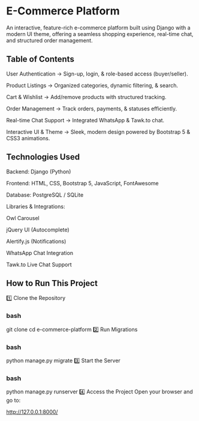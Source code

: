 # E-Commerce Platform
An interactive, feature-rich e-commerce platform built using Django with a modern UI theme, offering a seamless shopping experience, real-time chat, and structured order management.

 ## Table of Contents
User Authentication → Sign-up, login, & role-based access (buyer/seller).

Product Listings → Organized categories, dynamic filtering, & search.

Cart & Wishlist → Add/remove products with structured tracking.

Order Management → Track orders, payments, & statuses efficiently.

Real-time Chat Support → Integrated WhatsApp & Tawk.to chat.

Interactive UI & Theme → Sleek, modern design powered by Bootstrap 5 & CSS3 animations.

## Technologies Used
Backend: Django (Python)

Frontend: HTML, CSS, Bootstrap 5, JavaScript, FontAwesome

Database: PostgreSQL / SQLite

Libraries & Integrations:

Owl Carousel

jQuery UI (Autocomplete)

Alertify.js (Notifications)

WhatsApp Chat Integration

Tawk.to Live Chat Support

 ## How to Run This Project
1️⃣ Clone the Repository

### bash
git clone <repo-url>
cd e-commerce-platform
2️⃣ Run Migrations

### bash
python manage.py migrate
3️⃣ Start the Server

### bash
python manage.py runserver
4️⃣ Access the Project Open your browser and go to:

http://127.0.0.1:8000/
